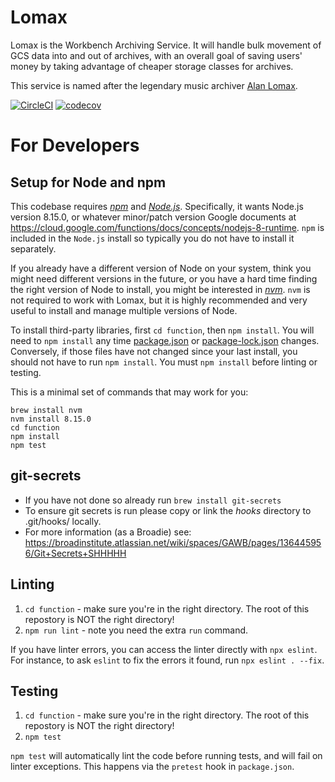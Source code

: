# Lomax
Lomax is the Workbench Archiving Service.  It will handle bulk movement of GCS
data into and out of archives, with an overall goal of saving users' money by
taking advantage of cheaper storage classes for archives.

This service is named after the legendary music archiver
[Alan Lomax](https://en.wikipedia.org/wiki/Alan_Lomax).

[![CircleCI](https://circleci.com/gh/broadinstitute/lomax.svg?style=svg)](https://circleci.com/gh/broadinstitute/lomax)
[![codecov](https://codecov.io/gh/broadinstitute/lomax/branch/develop/graph/badge.svg)](https://codecov.io/gh/broadinstitute/lomax)

# For Developers

## Setup for Node and npm
This codebase requires *[npm](https://www.npmjs.com/get-npm)* and *[Node.js](https://nodejs.org/en/download/releases/)*.
Specifically, it wants Node.js version 8.15.0, or whatever minor/patch version
Google documents at https://cloud.google.com/functions/docs/concepts/nodejs-8-runtime.
`npm` is included in the `Node.js` install so typically you do not have to install
it separately.

If you already have a different version of Node on your system, think you might
need different versions in the future, or you have a hard time finding
the right version of Node to install, you might be interested in *[nvm](https://github.com/creationix/nvm)*.
`nvm` is not required to work with Lomax, but it is highly recommended and
very useful to install and manage multiple versions of Node.

To install third-party libraries, first `cd function`, then `npm install`.
You will need to `npm install` any time [package.json](function/package.json)
or [package-lock.json](function/package-lock.json) changes. Conversely, if
those files have not changed since your last install, you should not have
to run `npm install`. You must `npm install` before linting or testing.

This is a minimal set of commands that may work for you:
```
brew install nvm
nvm install 8.15.0
cd function
npm install
npm test
```

## git-secrets
* If you have not done so already run `brew install git-secrets`
* To ensure git secrets is run please copy or link the *hooks* directory to .git/hooks/ locally.
* For more information (as a Broadie) see: https://broadinstitute.atlassian.net/wiki/spaces/GAWB/pages/136445956/Git+Secrets+SHHHHH

## Linting
1. `cd function` - make sure you're in the right directory. The root of this repostory is NOT the right directory!
2. `npm run lint` - note you need the extra `run` command.

If you have linter errors, you can access the linter directly with `npx eslint`.
For instance, to ask `eslint` to fix the errors it found, run `npx eslint . --fix`.

## Testing
1. `cd function` - make sure you're in the right directory. The root of this repostory is NOT the right directory!
2. `npm test`

`npm test` will automatically lint the code before running tests, and will
fail on linter exceptions. This happens via the `pretest` hook in `package.json`.

